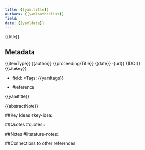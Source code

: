 ```yaml
---
title: {{yamltitle}}
authors: {{yamlauthorlist}}
field: 
date: {{yamldate}}
---
```


{{title}}

## Metadata
{{itemType}}
{{author}}
{{proceedingsTitle}}
{{date}}
{{url}}
{{DOI}}
{{citekey}}
* field: 
*Tags: {{yamltags}}
- #reference


{{yamltitle}}

{{abstractNote}}

##Key Ideas
#key-idea:: 

##Quotes
#quotes:: 

##Notes
#literature-notes:: 

##Connections to other references